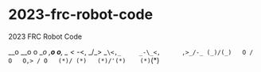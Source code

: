 # 2023-frc-robot-code
2023 FRC Robot Code

   __o      __o      o         __o        ,__o      o__,
 _ \<_     -\<,    _/\_>     _`\<,_     _-\_<,      ,>_/-_
(_)/(_)   O / O   O,> / O   (*)/ (*)   (*)/'(*)    (*)`\(*)
